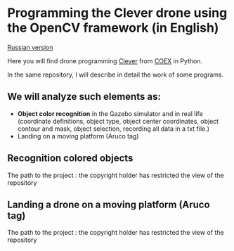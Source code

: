 # Programming the Clever drone using the OpenCV framework (in English)

[Russian version](https://github.com/SdvSeven/OpenCv-Drone/blob/main/README_RU.md)

Here you will find drone programming [Clever](https://clover.coex.tech/ru/?ysclid=m7b2sc8duv122090430](https://clover.coex.tech/ru/)) from [COEX](https://ru.coex.tech) in Python. 

In the same repository, I will describe in detail the work of some programs.

## We will analyze such elements as: 
- **Object color recognition** in the Gazebo simulator and in real life (coordinate definitions, object type, object center coordinates, object contour and mask, object selection, recording all data in a txt file.)
- Landing on a moving platform (Aruco tag)

## Recognition colored objects 

The path to the project : the copyright holder has restricted the view of the repository

## Landing a drone on a moving platform (Aruco tag)

The path to the project : the copyright holder has restricted the view of the repository
